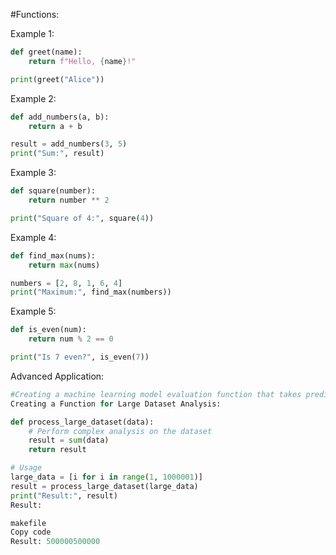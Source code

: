 #Functions:<br /> 

Example 1:

```python
def greet(name):
    return f"Hello, {name}!"

print(greet("Alice"))
```
Example 2:

```python
def add_numbers(a, b):
    return a + b

result = add_numbers(3, 5)
print("Sum:", result)
```
Example 3:

```python
def square(number):
    return number ** 2

print("Square of 4:", square(4))
```
Example 4:

```python
def find_max(nums):
    return max(nums)

numbers = [2, 8, 1, 6, 4]
print("Maximum:", find_max(numbers))
```
Example 5:

```python
def is_even(num):
    return num % 2 == 0

print("Is 7 even?", is_even(7))
```
Advanced Application:
```python
#Creating a machine learning model evaluation function that takes predicted and actual values to calculate performance metrics.
Creating a Function for Large Dataset Analysis:

def process_large_dataset(data):
    # Perform complex analysis on the dataset
    result = sum(data)
    return result

# Usage
large_data = [i for i in range(1, 1000001)]
result = process_large_dataset(large_data)
print("Result:", result)
Result:

makefile
Copy code
Result: 500000500000
```
